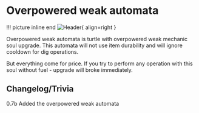 # Overpowered weak automata

!!! picture inline end
    ![Header](){ align=right }

Overpowered weak automata is turtle with overpowered weak mechanic soul upgrade. This automata will not use item durability and will ignore cooldown for dig operations.

But everything come for price. If you try to perform any operation with this soul without fuel - upgrade will broke immediately.

## Changelog/Trivia

0.7b
Added the overpowered weak automata
